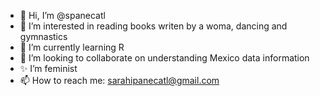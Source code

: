 - 👋 Hi, I’m @spanecatl
- 👀 I’m interested in reading books writen by a woma, dancing and gymnastics
- 🌱 I’m currently learning R
- 💞️ I’m looking to collaborate on understanding Mexico data information
- ✨ I’m feminist
- 📫 How to reach me: sarahipanecatl@gmail.com

<!---
spanecatl/spanecatl is a ✨ special ✨ repository because its `README.md` (this file) appears on your GitHub profile.
You can click the Preview link to take a look at your changes.
--->
